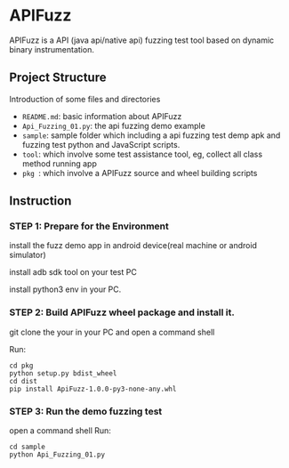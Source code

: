 # APIFuzz

APIFuzz is a API (java api/native api) fuzzing test tool based on dynamic binary instrumentation. 

## Project Structure

Introduction of some files and directories

- `README.md`: basic information about APIFuzz
- `Api_Fuzzing_01.py`: the api fuzzing demo example
- `sample`: sample folder which including a api fuzzing test demp apk and fuzzing test python and JavaScript scripts.
- `tool`: which involve some test assistance tool, eg, collect all class method running app 
- `pkg `:  which involve a APIFuzz source and wheel building scripts

## Instruction

### STEP 1:  Prepare for the Environment

install the fuzz demo app in android device(real machine or android simulator)

install adb sdk tool on your test PC

install python3 env in your PC.

### STEP 2:  Build APIFuzz wheel package and install it.

git clone the your in your PC and open a command shell

Run:

```
cd pkg
python setup.py bdist_wheel
cd dist
pip install ApiFuzz-1.0.0-py3-none-any.whl
```

### STEP 3: Run the demo fuzzing test

open a command shell
Run:

```
cd sample
python Api_Fuzzing_01.py

```
